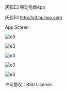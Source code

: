 灰狐E3 移动电商App 

灰狐E3 http://e3.huihoo.com

App Screen

![e3](http://wiki.huihoo.com/images/7/70/E3-ios-app-01.png)

![e3](http://wiki.huihoo.com/images/c/cc/E3-ios-app-02.png)

![e3](http://wiki.huihoo.com/images/4/49/E3-ios-app-03.png)

![e3](http://wiki.huihoo.com/images/3/3b/E3-ios-app-04.png)

![e3](http://wiki.huihoo.com/images/5/5b/E3-ios-app-05.png)

许可协议：BSD License.
